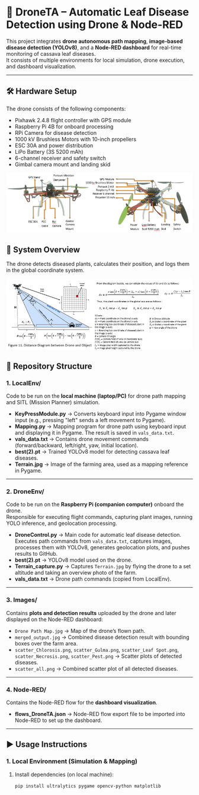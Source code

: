 # 🚁 DroneTA – Automatic Leaf Disease Detection using Drone & Node-RED

This project integrates **drone autonomous path mapping**, **image-based disease detection (YOLOv8)**, and a **Node-RED dashboard** for real-time monitoring of cassava leaf diseases.  
It consists of multiple environments for local simulation, drone execution, and dashboard visualization.  

---
## 🛠️ Hardware Setup
The drone consists of the following components:

- Pixhawk 2.4.8 flight controller with GPS module  
- Raspberry Pi 4B for onboard processing  
- RPi Camera for disease detection  
- 1000 kV Brushless Motors with 10-inch propellers  
- ESC 30A and power distribution  
- LiPo Battery (3S 5200 mAh)  
- 6-channel receiver and safety switch  
- Gimbal camera mount and landing skid  

![Drone Hardware Overview](drone_hardware_overview.png)

## 📡 System Overview
The drone detects diseased plants, calculates their position, and logs them in the global coordinate system.

![Object_Distance Diagram](disease_geolocation.png)  

## 📂 Repository Structure

### 1. **LocalEnv/**
Code to be run on the **local machine (laptop/PC)** for drone path mapping and SITL (Mission Planner) simulation.

- **KeyPressModule.py** → Converts keyboard input into Pygame window input (e.g., pressing "left" sends a left movement to Pygame).  
- **Mapping.py** → Mapping program for drone path using keyboard input and displaying it in Pygame. The result is saved in `vals_data.txt`.  
- **vals_data.txt** → Contains drone movement commands (forward/backward, left/right, yaw, initial location).  
- **best(2).pt** → Trained YOLOv8 model for detecting cassava leaf diseases.  
- **Terrain.jpg** → Image of the farming area, used as a mapping reference in Pygame.  

---

### 2. **DroneEnv/**
Code to be run on the **Raspberry Pi (companion computer)** onboard the drone.  
Responsible for executing flight commands, capturing plant images, running YOLO inference, and geolocation processing.

- **DroneControl.py** → Main code for automatic leaf disease detection. Executes path commands from `vals_data.txt`, captures images, processes them with YOLOv8, generates geolocation plots, and pushes results to GitHub.  
- **best(2).pt** → YOLOv8 model used on the drone.  
- **Terrain_capture.py** → Captures `Terrain.jpg` by flying the drone to a set altitude and taking an overview photo of the farm.  
- **vals_data.txt** → Drone path commands (copied from LocalEnv).  

---

### 3. **Images/**
Contains **plots and detection results** uploaded by the drone and later displayed on the Node-RED dashboard:

- `Drone Path Map.jpg` → Map of the drone’s flown path.  
- `merged_output.jpg` → Combined disease detection result with bounding boxes over the farm area.  
- `scatter_Chlorosis.png`, `scatter_Gulma.png`, `scatter_Leaf Spot.png`, `scatter_Necrosis.png`, `scatter_Pest.png` → Scatter plots of detected diseases.  
- `scatter_all.png` → Combined scatter plot of all detected diseases.  

---

### 4. **Node-RED/**
Contains the Node-RED flow for the **dashboard visualization**.

- **flows_DroneTA.json** → Node-RED flow export file to be imported into Node-RED to set up the dashboard.  

---

## ▶️ Usage Instructions

### 1. Local Environment (Simulation & Mapping)

1. Install dependencies (on local machine):
   ```bash
   pip install ultralytics pygame opencv-python matplotlib
